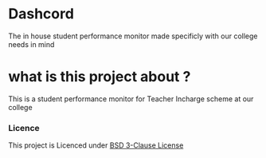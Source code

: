 # Dashcord
The in house student performance monitor made specificly with our college needs in mind

# what is this project about ? 
This is a student performance monitor for Teacher Incharge scheme at our college

### Licence
This project is Licenced under [BSD 3-Clause License](./LICENSE)
